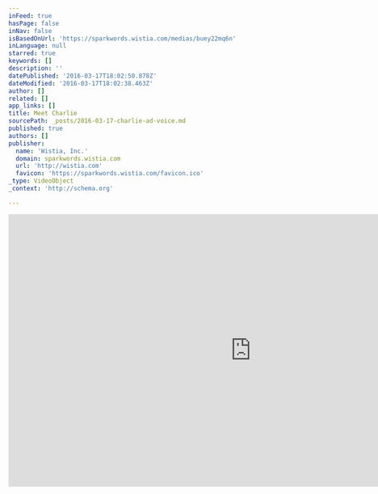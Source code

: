 ```yaml
---
inFeed: true
hasPage: false
inNav: false
isBasedOnUrl: 'https://sparkwords.wistia.com/medias/buey22mq6n'
inLanguage: null
starred: true
keywords: []
description: ''
datePublished: '2016-03-17T18:02:50.878Z'
dateModified: '2016-03-17T18:02:38.463Z'
author: []
related: []
app_links: []
title: Meet Charlie
sourcePath: _posts/2016-03-17-charlie-ad-voice.md
published: true
authors: []
publisher:
  name: 'Wistia, Inc.'
  domain: sparkwords.wistia.com
  url: 'http://wistia.com'
  favicon: 'https://sparkwords.wistia.com/favicon.ico'
_type: VideoObject
_context: 'http://schema.org'

---
```

<iframe src="https://cdn.embedly.com/widgets/media.html?src=https%3A%2F%2Ffast.wistia.net%2Fembed%2Fiframe%2Fbuey22mq6n%3Ftwitter%3Dtrue&amp;src_secure=1&amp;url=https%3A%2F%2Fsparkwords.wistia.com%2Fmedias%2Fbuey22mq6n&amp;image=https%3A%2F%2Fembed-ssl.wistia.com%2Fdeliveries%2F25d04a02f115b7f0f8e31b4f30077211f36e4981.jpg%3Fimage_crop_resized%3D960x540&amp;key=b7d04c9b404c499eba89ee7072e1c4f7&amp;type=text%2Fhtml&amp;schema=wistia" width="960" height="540" scrolling="no" frameborder="0" allowfullscreen="allowfullscreen" style=""></iframe>